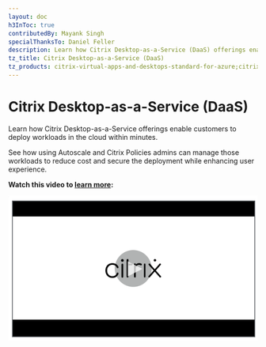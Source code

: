 ```yaml
---
layout: doc
h3InToc: true
contributedBy: Mayank Singh
specialThanksTo: Daniel Feller
description: Learn how Citrix Desktop-as-a-Service (DaaS) offerings enable customers to deploy workloads in the cloud within minutes.
tz_title: Citrix Desktop-as-a-Service (DaaS)
tz_products: citrix-virtual-apps-and-desktops-standard-for-azure;citrix-virtual-apps-and-desktops;
---
```

# Citrix Desktop-as-a-Service (DaaS)

Learn how Citrix Desktop-as-a-Service offerings enable customers to deploy workloads in the cloud within minutes.

See how using Autoscale and Citrix Policies admins can manage those workloads to reduce cost and secure the deployment while enhancing user experience.

**Watch this video to [learn more](https://www.youtube.com/watch?v=DszXAML-SbQ):**

[![Citrix DaaS](/en-us/tech-zone/learn/media/shared_video-placeholder.png)](https://www.youtube.com/watch?v=DszXAML-SbQ)
